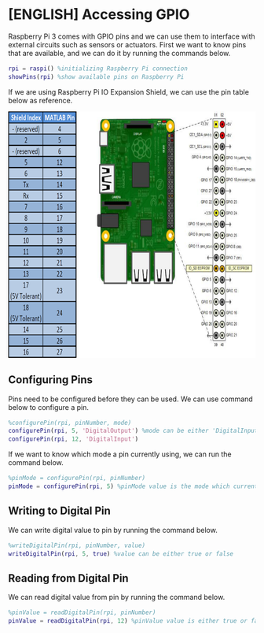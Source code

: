 # [ENGLISH] Accessing GPIO
Raspberry Pi 3 comes with GPIO pins and we can use them to interface with external circuits such as sensors or actuators. First we want to know pins that are available, and we can do it by running the commands below.

```matlab
rpi = raspi() %initializing Raspberry Pi connection
showPins(rpi) %show available pins on Raspberry Pi
```

If we are using Raspberry Pi IO Expansion Shield, we can use the pin table below as reference.

<img src="/images/matlabPins.png" height="500">

## Configuring Pins
Pins need to be configured before they can be used. We can use command below to configure a pin.

```matlab
%configurePin(rpi, pinNumber, mode)
configurePin(rpi, 5, 'DigitalOutput') %mode can be either 'DigitalInput', 'DigitalOutput', or 'PWM'
configurePin(rpi, 12, 'DigitalInput')
```

If we want to know which mode a pin currently using, we can run the command below.

```matlab
%pinMode = configurePin(rpi, pinNumber)
pinMode = configurePin(rpi, 5) %pinMode value is the mode which currently being used
```

## Writing to Digital Pin
We can write digital value to pin by running the command below.

```matlab
%writeDigitalPin(rpi, pinNumber, value)
writeDigitalPin(rpi, 5, true) %value can be either true or false
```

## Reading from Digital Pin
We can read digital value from pin by running the command below.

```matlab
%pinValue = readDigitalPin(rpi, pinNumber)
pinValue = readDigitalPin(rpi, 12) %pinValue value is either true or false, which is the current logic state of the pin
```
